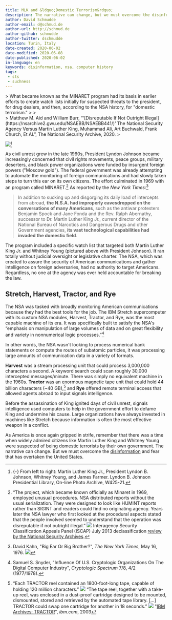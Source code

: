 ```yaml
---
title: MLK and &ldquo;Domestic Terrorism&rdquo;
description: The narrative can change, but we must overcome the disinformation and fear that has overtaken the United States.
author: David Schmudde
author-email: d@schmud.de
author-url: http://schmud.de
author-github: schmudde
author-twitter: dschmudde
location: Turin, Italy
date-created: 2020-06-02
date-modified: 2020-06-08
date-published: 2020-06-02
in-language: en
keywords: disinformation, nsa, computer history
tags:
 - sts
 - suchness
---
```


<div class="epigraph">
> What became known as the MINARET program had its basis in earlier efforts to create watch lists initially for suspected threats to the president, for drug dealers, and then, according to the NSA history, for "domestic terrorism."
>
><footer>
> Matthew M. Aid and William Burr, &ldquo;&lsquo;[Disreputable If Not Outright Illegal](https://nsarchive2.gwu.edu/NSAEBB/NSAEBB441/)&rsquo; The National Security Agency Versus Martin Luther King, Muhammad Ali, Art Buchwald, Frank Church, Et Al.&rdquo;, The National Security Archive, 2020.
></footer>
</div>


![](/img/2020-06-02-mlk/lbj.jpg)[^lbj]

[^lbj]: {-} From left to right: Martin Luther King Jr., President Lyndon B. Johnson, Whitney Young, and James Farmer. Lyndon B. Johnson Presidential Library, On-line Photo Archive, W425-21.

As civil unrest grew in the late 1960s, President Lyndon Johnson became increasingly concerned that civil rights movements, peace groups, military deserters, and black power organizations were funded by insurgent foreign powers ("Moscow gold"). The federal government was already attempting to automate the monitoring of foreign communications and had slowly taken steps to turn this ear on its own citizens. The effort culminated in 1969 with an program called MINARET.[^minaret] As reported by the *New York Times*:[^nyt]

[^minaret]: &ldquo;The project, which became known officially as Minaret in 1969, employed unusual procedures. NSA distributed reports without the usual serialization. They were designed to look like HUMINT reports rather than SIGINT and readers could find no originating agency. Years later the NSA lawyer who first looked at the procedural aspects stated that the people involved seemed to understand that the operation was disreputable if not outright illegal.&rdquo; ![](/img/2020-06-02-mlk/minaret.png)  Interagency Security Classification Appeals Panel (ISCAP) July 2013 declassification [review by the National Security Archives](https://nsarchive2.gwu.edu/NSAEBB/NSAEBB441/).

[^nyt]: David Kahn, "Big Ear Or Big Brother?", *The New York Times*, May 16, 1976. ![](/img/2020-06-02-mlk/big-ear-big-brother.png)

> In addition to sucking up and disgorging its daily load of intercepts from abroad, **the N.S.A. had improperly eavesdropped on the conversations of many Americans**, such as the antiwar protesters Benjamin Spock and Jane Fonda and the Rev. Ralph Abernathy, successor to Dr. Martin Luther King Jr., current director of the National Bureau of Narcotics and Dangerous Drugs and other Government agencies, **its vast technological capabilities had invaded the domestic field**.

The program included a specific watch list that targeted both Martin Luther King Jr. and Whitney Young (pictured above with President Johnson). It ran totally without judicial oversight or legislative charter. The NSA, which was created to assure the security of American communications and gather intelligence on foreign adversaries, had no authority to target Americans. Regardless, no one at the agency was ever held accountable for breaking the law.

## Stretch, Harvest, Tractor, and Rye

The NSA was tasked with broadly monitoring American communications because they had the best tools for the job. The IBM Stretch supercomputer with its custom NSA modules, Harvest, Tractor, and Rye, was the most capable machine of its era. It was specifically built to satisfy the NSA's &ldquo;emphasis on manipulation of large volumes of data and on great flexibility and variety in nonnumerical logic processes.&rdquo;[^snyder]

[^snyder]: Samuel S. Snyder, "Influence Of U.S. Cryptologic Organizations On The Digital Computer Industry", *Cryptologic Spectrum* 7/8, 4/2 (1977/1978).

In other words, the NSA wasn't looking to process numerical bank statements or compute the routes of subatomic particles, it was processing large amounts of communication data in a variety of formats.

**Harvest** was a stream processing unit that could process 3,000,000 characters a second. A keyword search could scan roughly 30,000 intercepted messages/minute. There was simply no equivalent machine in the 1960s. **Tractor** was an enormous magnetic tape unit that could hold 44 billion characters (~40 GB),[^tractor] and **Rye** offered remote terminal access that allowed agents abroad to input signals intelligence.

[^tractor]: &ldquo;Each TRACTOR reel contained an 1800-foot-long tape, capable of holding 120 million characters.&rdquo; ![](/img/2020-06-02-mlk/tractor.jpg) &ldquo;The tape reel, together with a take-up reel, was enclosed in a dust-proof cartridge designed to be mounted, dismounted, stored and retrieved by the automated tape library. [&hellip;] TRACTOR could swap one cartridge for another in 18 seconds.&rdquo; ![](/img/2020-06-02-mlk/5175408485_605338e764_o.jpg) "[IBM Archives: TRACTOR](https://www.ibm.com/ibm/history/exhibits/specialprod2/specialprod2_2.html)", *ibm.com*, 2003

Before the assassination of King ignited days of civil unrest, signals intelligence used computers to help in the government effort to defame King and undermine his cause. Large organizations have always invested in machines like Stretch because information is often the most effective weapon in a conflict.

As America is once again gripped in strife, remember that there was a time when widely admired citizens like Martin Luther King and Whitney Young were suspected of being domestic terrorists by their own government. The narrative can change. But we must overcome the [disinformation](https://schmud.de/posts/2020-05-29-disinformation-strategies.html) and fear that has overtaken the United States.

<!-- ![](/img/2020-06-02-mlk/king-comic.jpeg) The handwriting reads, &ldquo;How can you, a minister of the gospel of Jesus Christ, be such a deceitful hypocrite? You're not fooling anyone but yourself in your nauseating talk about non-violence. [Left] You demand a program to overcome poverty and 'blow in' untold amounts in your high living and running around the globe to feed your own egotism.&rdquo; -->
